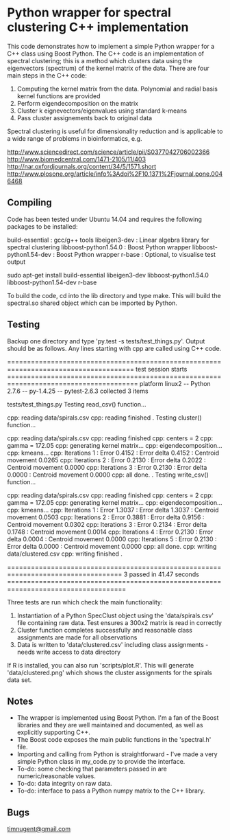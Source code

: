 # Python wrapper for spectral clustering C++ implementation

This code demonstrates how to implement a simple Python wrapper for a C++ class using Boost Python. The C++ code is an implementation of spectral clustering; this is a method which clusters data using the eigenvectors (spectrum) of the kernel matrix of the data. There are four main steps in the C++ code:

1. Computing the kernel matrix from the data. Polynomial and radial basis kernel functions are provided
2. Perform eigendecomposition on the matrix
3. Cluster k eignevectors/eigenvalues using standard k-means
4. Pass cluster assignements back to original data

Spectral clustering is useful for dimensionality reduction and is applicable to a wide range of problems in bioinformatics, e.g.

http://www.sciencedirect.com/science/article/pii/S0377042706002366
http://www.biomedcentral.com/1471-2105/11/403
http://nar.oxfordjournals.org/content/34/5/1571.short
http://www.plosone.org/article/info%3Adoi%2F10.1371%2Fjournal.pone.0046468

## Compiling

Code has been tested under Ubuntu 14.04 and requires the following packages to be installed:

build-essential : gcc/g++ tools
libeigen3-dev : Linear algebra library for spectral clustering
libboost-python1.54.0 : Boost Python wrapper
libboost-python1.54-dev : Boost Python wrapper
r-base :  Optional, to visualise test output

sudo apt-get install build-essential libeigen3-dev libboost-python1.54.0 libboost-python1.54-dev r-base

To build the code, cd into the lib directory and type make. This will build the spectral.so shared object which can be imported by Python.

## Testing

Backup one directory and type 'py.test -s tests/test_things.py'. Output should be as follows. Any lines starting with cpp are called using C++ code.

====================================================================================== test session starts =======================================================================================
platform linux2 -- Python 2.7.6 -- py-1.4.25 -- pytest-2.6.3
collected 3 items 

tests/test_things.py 
Testing read_csv() function...

cpp: reading data/spirals.csv
cpp: reading finished
.
Testing cluster() function...

cpp: reading data/spirals.csv
cpp: reading finished
cpp: centers = 2
cpp: gamma = 172.05
cpp: generating kernel matrix...
cpp: eigendecomposition...
cpp: kmeans...
cpp: Iterations 1 : Error 0.4152 : Error delta 0.4152 : Centroid movement 0.0265
cpp: Iterations 2 : Error 0.2130 : Error delta 0.2022 : Centroid movement 0.0000
cpp: Iterations 3 : Error 0.2130 : Error delta 0.0000 : Centroid movement 0.0000
cpp: all done.
.
Testing write_csv() function...

cpp: reading data/spirals.csv
cpp: reading finished
cpp: centers = 2
cpp: gamma = 172.05
cpp: generating kernel matrix...
cpp: eigendecomposition...
cpp: kmeans...
cpp: Iterations 1 : Error 1.3037 : Error delta 1.3037 : Centroid movement 0.0503
cpp: Iterations 2 : Error 0.3881 : Error delta 0.9156 : Centroid movement 0.0302
cpp: Iterations 3 : Error 0.2134 : Error delta 0.1748 : Centroid movement 0.0014
cpp: Iterations 4 : Error 0.2130 : Error delta 0.0004 : Centroid movement 0.0000
cpp: Iterations 5 : Error 0.2130 : Error delta 0.0000 : Centroid movement 0.0000
cpp: all done.
cpp: writing data/clustered.csv
cpp: writing finished
.

=================================================================================== 3 passed in 41.47 seconds ====================================================================================

Three tests are run which check the main functionality:

1. Instantiation of a Python SpecClust object using the 'data/spirals.csv' file containing raw data. Test ensures a 300x2 matrix is read in correctly
2. Cluster function completes successfully and reasonable class assignments are made for all observations
3. Data is written to 'data/clustered.csv' including class assignments - needs write access to data directory

If R is installed, you can also run 'scripts/plot.R'. This will generate 'data/clustered.png' which shows the cluster assignments for the spirals data set.

## Notes

- The wrapper is implemented using Boost Python. I'm a fan of the Boost libraries and they are well maintained and documented, as well as explicitly supporting C++. 
- The Boost code exposes the main public functions in the 'spectral.h' file. 
- Importing and calling from Python is straightforward - I've made a very simple Python class in my_code.py to provide the interface.
- To-do: some checking that parameters passed in are numeric/reasonable values.
- To-do: data integrity on raw data.
- To-do: interface to pass a Python numpy matrix to the C++ library.

## Bugs

timnugent@gmail.com

